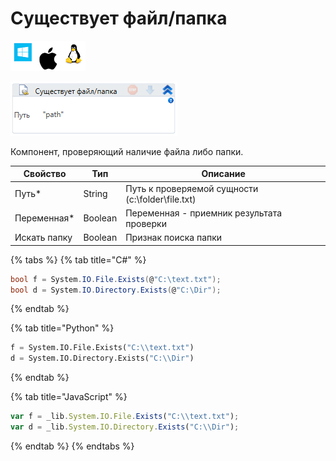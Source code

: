 # Существует файл/папка

![](<../../../.gitbook/assets/image (100) (1) (1) (1) (1) (1) (268).png>)

![](<../../../.gitbook/assets/image (189).png>)

Компонент, проверяющий наличие файла либо папки.

| Свойство     | Тип     | Описание                                         |
| ------------ | ------- | ------------------------------------------------ |
| Путь\*       | String  | Путь к проверяемой сущности (c:\folder\file.txt) |
| Переменная\* | Boolean | Переменная - приемник результата проверки        |
| Искать папку | Boolean | Признак поиска папки                             |

{% tabs %}
{% tab title="C#" %}
```csharp
bool f = System.IO.File.Exists(@"C:\text.txt");
bool d = System.IO.Directory.Exists(@"C:\Dir");
```
{% endtab %}

{% tab title="Python" %}
```python
f = System.IO.File.Exists("C:\\text.txt")
d = System.IO.Directory.Exists("C:\\Dir")
```
{% endtab %}

{% tab title="JavaScript" %}
```javascript
var f = _lib.System.IO.File.Exists("C:\\text.txt");
var d = _lib.System.IO.Directory.Exists("C:\\Dir");
```
{% endtab %}
{% endtabs %}
